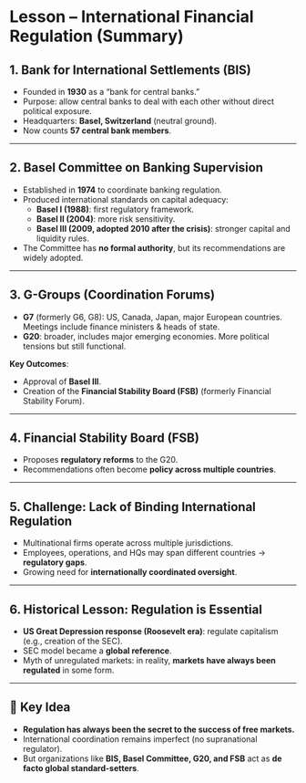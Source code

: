 # Lesson – International Financial Regulation (Summary)

## 1. Bank for International Settlements (BIS)
- Founded in **1930** as a “bank for central banks.”  
- Purpose: allow central banks to deal with each other without direct political exposure.  
- Headquarters: **Basel, Switzerland** (neutral ground).  
- Now counts **57 central bank members**.  

---

## 2. Basel Committee on Banking Supervision
- Established in **1974** to coordinate banking regulation.  
- Produced international standards on capital adequacy:  
  - **Basel I (1988)**: first regulatory framework.  
  - **Basel II (2004)**: more risk sensitivity.  
  - **Basel III (2009, adopted 2010 after the crisis)**: stronger capital and liquidity rules.  
- The Committee has **no formal authority**, but its recommendations are widely adopted.  

---

## 3. G-Groups (Coordination Forums)
- **G7** (formerly G6, G8): US, Canada, Japan, major European countries. Meetings include finance ministers & heads of state.  
- **G20**: broader, includes major emerging economies. More political tensions but still functional.  

**Key Outcomes**:  
- Approval of **Basel III**.  
- Creation of the **Financial Stability Board (FSB)** (formerly Financial Stability Forum).  

---

## 4. Financial Stability Board (FSB)
- Proposes **regulatory reforms** to the G20.  
- Recommendations often become **policy across multiple countries**.  

---

## 5. Challenge: Lack of Binding International Regulation
- Multinational firms operate across multiple jurisdictions.  
- Employees, operations, and HQs may span different countries → **regulatory gaps**.  
- Growing need for **internationally coordinated oversight**.  

---

## 6. Historical Lesson: Regulation is Essential
- **US Great Depression response (Roosevelt era)**: regulate capitalism (e.g., creation of the SEC).  
- SEC model became a **global reference**.  
- Myth of unregulated markets: in reality, **markets have always been regulated** in some form.  

---

## 📌 Key Idea
- **Regulation has always been the secret to the success of free markets.**  
- International coordination remains imperfect (no supranational regulator).  
- But organizations like **BIS, Basel Committee, G20, and FSB** act as **de facto global standard-setters**.  

